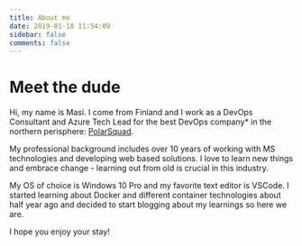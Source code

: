 ```yaml
---
title: About me
date: 2019-01-18 11:54:09
sidebar: false
comments: false
---
```


# Meet the dude

Hi, my name is Masi. I come from Finland and I work as a DevOps Consultant and Azure Tech Lead for the best DevOps company* in the northern perisphere: [PolarSquad](https://www.polarsquad.com/).

My professional background includes over 10 years of working with MS technologies and developing web based solutions. I love to learn new things and embrace change - learning out from old is crucial in this industry.

My OS of choice is Windows 10 Pro and my favorite text editor is VSCode. I started learning about Docker and different container technologies about half year ago and decided to start blogging about my learnings so here we are.

I hope you enjoy your stay!
